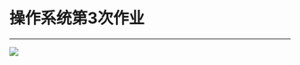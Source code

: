 # 操作系统第3次作业
- - - -

![](%E6%93%8D%E4%BD%9C%E7%B3%BB%E7%BB%9F%E7%AC%AC3%E6%AC%A1%E4%BD%9C%E4%B8%9A/41DB59A8-DD45-42AD-8900-F343859B303C.png)